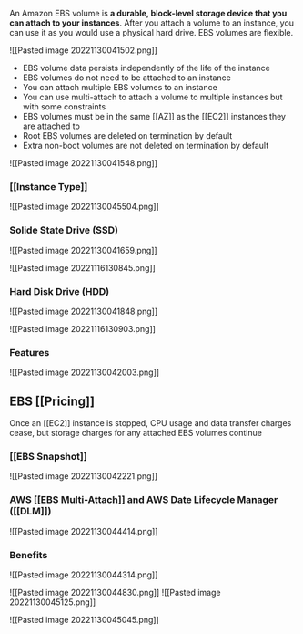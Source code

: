 An Amazon EBS volume is **a durable, block-level storage device that you can attach to your instances**. After you attach a volume to an instance, you can use it as you would use a physical hard drive. EBS volumes are flexible.

![[Pasted image 20221130041502.png]]

-   EBS volume data persists independently of the life of the instance
-   EBS volumes do not need to be attached to an instance
-   You can attach multiple EBS volumes to an instance
-   You can use multi-attach to attach a volume to multiple instances but with some constraints
-   EBS volumes must be in the same [[AZ]] as the [[EC2]] instances they are attached to
-   Root EBS volumes are deleted on termination by default
-   Extra non-boot volumes are not deleted on termination by default

![[Pasted image 20221130041548.png]]
### [[Instance Type]]
![[Pasted image 20221130045504.png]]

### Solide State Drive (SSD)
![[Pasted image 20221130041659.png]]

![[Pasted image 20221116130845.png]]

### Hard Disk Drive (HDD)

![[Pasted image 20221130041848.png]]

![[Pasted image 20221116130903.png]]

### Features

![[Pasted image 20221130042003.png]]

## EBS [[Pricing]]

Once an [[EC2]] instance is stopped, CPU usage and data transfer charges cease, but storage charges for any attached EBS volumes continue

### [[EBS Snapshot]]

![[Pasted image 20221130042221.png]]

### AWS [[EBS Multi-Attach]] and AWS Date Lifecycle Manager ([[DLM]])

![[Pasted image 20221130044414.png]]

### Benefits

![[Pasted image 20221130044314.png]]

![[Pasted image 20221130044830.png]]
![[Pasted image 20221130045125.png]]

![[Pasted image 20221130045045.png]]


